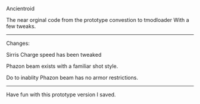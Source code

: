 Ancientroid

The near orginal code from the prototype convestion to tmodloader
With a few tweaks.

-------

Changes:

Sirris Charge speed has been tweaked

Phazon beam exists with a familiar shot style.

Do to inablity Phazon beam has no armor restrictions.

-------


Have fun with this prototype version I saved.
